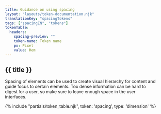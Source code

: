 ```yaml
---
title: Guidance on using spacing
layout: "layouts/token-documentation.njk"
translationKey: "spacingTokens"
tags: ["spacingEN", "tokens"]
tokenTable:
  headers:
    spacing-preview: ""
    token-name: Token name
    px: Pixel
    value: Rem
---
```


## {{ title }}

Spacing of elements can be used to create visual hierarchy for content and guide focus to certain elements. Too dense information can be hard to digest for a user, so make sure to leave enough space in the user interfaces.

{% include "partials/token_table.njk", token: 'spacing', type: 'dimension' %}
